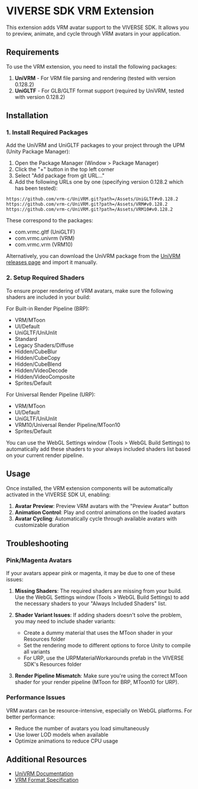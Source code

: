 # VIVERSE SDK VRM Extension

This extension adds VRM avatar support to the VIVERSE SDK. It allows you to preview, animate, and cycle through VRM avatars in your application.

## Requirements

To use the VRM extension, you need to install the following packages:

1. **UniVRM** - For VRM file parsing and rendering (tested with version 0.128.2)
2. **UniGLTF** - For GLB/GLTF format support (required by UniVRM, tested with version 0.128.2)

## Installation

### 1. Install Required Packages

Add the UniVRM and UniGLTF packages to your project through the UPM (Unity Package Manager):

1. Open the Package Manager (Window > Package Manager)
2. Click the "+" button in the top left corner
3. Select "Add package from git URL..."
4. Add the following URLs one by one (specifying version 0.128.2 which has been tested):

```
https://github.com/vrm-c/UniVRM.git?path=/Assets/UniGLTF#v0.128.2
https://github.com/vrm-c/UniVRM.git?path=/Assets/VRM#v0.128.2
https://github.com/vrm-c/UniVRM.git?path=/Assets/VRM10#v0.128.2
```

These correspond to the packages:
- com.vrmc.gltf (UniGLTF)
- com.vrmc.univrm (VRM)
- com.vrmc.vrm (VRM10)

Alternatively, you can download the UniVRM package from the [UniVRM releases page](https://github.com/vrm-c/UniVRM/releases) and import it manually.

### 2. Setup Required Shaders

To ensure proper rendering of VRM avatars, make sure the following shaders are included in your build:

For Built-in Render Pipeline (BRP):
- VRM/MToon
- UI/Default
- UniGLTF/UniUnlit
- Standard
- Legacy Shaders/Diffuse
- Hidden/CubeBlur
- Hidden/CubeCopy
- Hidden/CubeBlend
- Hidden/VideoDecode
- Hidden/VideoComposite
- Sprites/Default

For Universal Render Pipeline (URP):
- VRM/MToon
- UI/Default
- UniGLTF/UniUnlit
- VRM10/Universal Render Pipeline/MToon10
- Sprites/Default

You can use the WebGL Settings window (Tools > WebGL Build Settings) to automatically add these shaders to your always included shaders list based on your current render pipeline.

## Usage

Once installed, the VRM extension components will be automatically activated in the VIVERSE SDK UI, enabling:

1. **Avatar Preview**: Preview VRM avatars with the "Preview Avatar" button
2. **Animation Control**: Play and control animations on the loaded avatars
3. **Avatar Cycling**: Automatically cycle through available avatars with customizable duration

## Troubleshooting

### Pink/Magenta Avatars

If your avatars appear pink or magenta, it may be due to one of these issues:

1. **Missing Shaders**: The required shaders are missing from your build. Use the WebGL Settings window (Tools > WebGL Build Settings) to add the necessary shaders to your "Always Included Shaders" list.

2. **Shader Variant Issues**: If adding shaders doesn't solve the problem, you may need to include shader variants:
   - Create a dummy material that uses the MToon shader in your Resources folder
   - Set the rendering mode to different options to force Unity to compile all variants
   - For URP, use the URPMaterialWorkarounds prefab in the VIVERSE SDK's Resources folder

3. **Render Pipeline Mismatch**: Make sure you're using the correct MToon shader for your render pipeline (MToon for BRP, MToon10 for URP).

### Performance Issues

VRM avatars can be resource-intensive, especially on WebGL platforms. For better performance:

- Reduce the number of avatars you load simultaneously
- Use lower LOD models when available
- Optimize animations to reduce CPU usage

## Additional Resources

- [UniVRM Documentation](https://vrm.dev/en/)
- [VRM Format Specification](https://github.com/vrm-c/vrm-specification)
